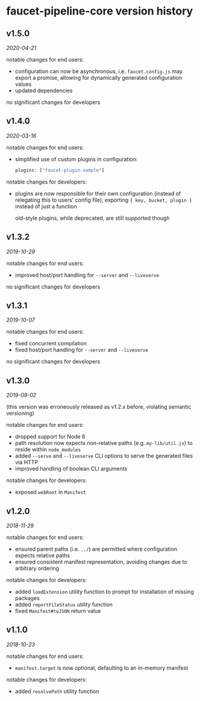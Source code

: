 faucet-pipeline-core version history
====================================


v1.5.0
------

_2020-04-21_

notable changes for end users:

* configuration can now be asynchronous, i.e. `faucet.config.js` may export a
  promise, allowing for dynamically generated configuration values
* updated dependencies

no significant changes for developers


v1.4.0
------

_2020-03-16_

notable changes for end users:

* simplified use of custom plugins in configuration:

  ```javascript
  plugins: ["faucet-plugin-sample"]
  ```

notable changes for developers:

* plugins are now responsible for their own configuration (instead of relegating
  this to users' config file), exporting `{ key, bucket, plugin }` instead of
  just a function

  old-style plugins, while deprecated, are still supported though


v1.3.2
------

_2019-10-29_

notable changes for end users:

* improved host/port handling for `--server` and `--liveserve`

no significant changes for developers


v1.3.1
------

_2019-10-07_

notable changes for end users:

* fixed concurrent compilation
* fixed host/port handling for `--server` and `--liveserve`

no significant changes for developers


v1.3.0
------

_2019-09-02_

(this version was erroneously released as v1.2.x before, violating semantic
versioning)

notable changes for end users:

* dropped support for Node 6
* path resolution now expects non-relative paths (e.g. `my-lib/util.js`) to
  reside within `node_modules`
* added `--serve` and `--liveserve` CLI options to serve the generated files
  via HTTP
* improved handling of boolean CLI arguments

notable changes for developers:

* exposed `webRoot` in `Manifest`


v1.2.0
------

_2018-11-29_

notable changes for end users:

* ensured parent paths (i.e. `../`) are permitted where configuration expects
  relative paths
* ensured consistent manifest representation, avoiding changes due to arbitrary
  ordering

notable changes for developers:

* added `loadExtension` utility function to prompt for installation of missing
  packages
* added `reportFileStatus` utility function
* fixed `Manifest#toJSON` return value


v1.1.0
------

_2018-10-23_

notable changes for end users:

* `manifest.target` is now optional, defaulting to an in-memory manifest

notable changes for developers:

* added `resolvePath` utility function
